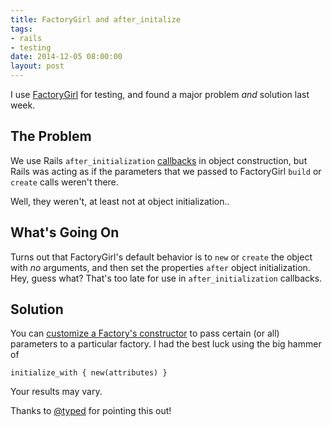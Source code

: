 ```yaml
---
title: FactoryGirl and after_initalize
tags:
- rails
- testing
date: 2014-12-05 08:00:00
layout: post
---
```


I use [FactoryGirl](https://github.com/thoughtbot/factory_girl) for testing, and found a major problem *and* solution last week.

The Problem
-----
We use Rails `after_initialization` [callbacks](http://api.rubyonrails.org/classes/ActiveRecord/Callbacks.html) in object construction, but Rails was acting as if the parameters that we passed to FactoryGirl `build` or `create` calls weren't there.

Well, they weren't, at least not at object initialization..

What's Going On
------
Turns out that FactoryGirl's default behavior is to `new` or `create` the object with *no* arguments, and then set the properties `after` object initialization.  Hey, guess what?  That's too late for use in `after_initialization` callbacks.

Solution
------
You can [customize a Factory's constructor](https://github.com/thoughtbot/factory_girl/blob/master/GETTING_STARTED.md#custom-construction) to pass certain (or all) parameters to a particular factory.  I had the best luck using the big hammer of

    initialize_with { new(attributes) }
    
Your results may vary.

Thanks to [@typed](https://twitter.com/typed) for pointing this out!
